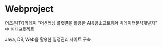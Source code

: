 # Webproject

더조은IT아카데미 "머신러닝 플랫폼을 활용한 AI응용소프트웨어 빅데이터분석개발자" 中 미니프로젝트

Java, DB, Web을 활용한 일정관리 사이트 구축
